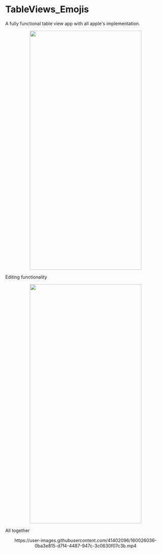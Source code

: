 # TableViews_Emojis
A fully functional table view app with all apple's implementation.

<p align="center">
<img src="https://user-images.githubusercontent.com/41402096/160023503-f57fbe85-4ec7-4471-9d96-b300da528ced.png" width="350" height="750" />

Editing functionality
  
<p align="center">
<img src="https://user-images.githubusercontent.com/41402096/160024463-342de31a-f8a4-443f-bcbf-6f678ac953ad.png" width="350" height="750" />

  All together
<p align="center">
https://user-images.githubusercontent.com/41402096/160026036-0ba3e815-d7f4-4487-947c-3c0630f07c3b.mp4
